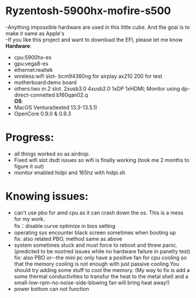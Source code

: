 # Ryzentosh-5900hx-mofire-s500
 -Anything impossible hardware are used in this little cube. And the goal is to make it same as Apple's\
 -If you like this project and want to download the EFI, please let me know \
**Hardware**:
- cpu:5900hx-es
- gpu:vega8-es
- ethernet:realtek
- wireless:wifi slot- bcm94360ng for airplay ax210 200 for test
- motherboard:demo board
- others:two m.2 slot. 2xusb3.0 4xusb2.0 1xDP 1xHDMI; Monitor using dp-direct-connetted b160qan02.q \
**OS**:
- MacOS Ventura(tested 13.3-13.5.1)
- OpenCore 0.9.0 & 0.9.3

 # Progress:
 - all things worked so as airdrop.
 - Fixed wifi slot dsdt issues so wifi is finally working (took me 2 months to figure it out) 
 - monitor enabled hidpi and 165hz with hidpi.sh
 # Knowing issues:
  - can't use pbo for amd cpu as it can crash down the os. This is a mess for my work.\
    fix：disable curve optimize in bios setting
  - operating sys encounter black screen sometimes when booting up\
    fix: also related PBO, method same as above 
  - system sometimes stuck and must force to reboot and threw panic.(predicted to be nootred issues while no hardware failure in panelty test)\
    fix: also PBO or--the mini pc only have a positive fan for cpu cooling so that the memory cooling is not enough with just passive cooling.You should try adding some stuff to cool the memory. (My way to fix is add a some thermal conductivities to transfur the heat to the metal shell and a small-low-rpm-no-noise-side-blowing fan will bring heat away!)
  - power bottom can not function
